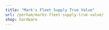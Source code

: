 ```yaml
---
title: "Mark's Fleet Supply True Value"
url: /perham/marks-fleet-supply-true-value/
shop: hardware
---
```

